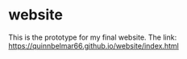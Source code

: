 # website
This is the prototype for my final website. 
The link: https://quinnbelmar66.github.io/website/index.html
